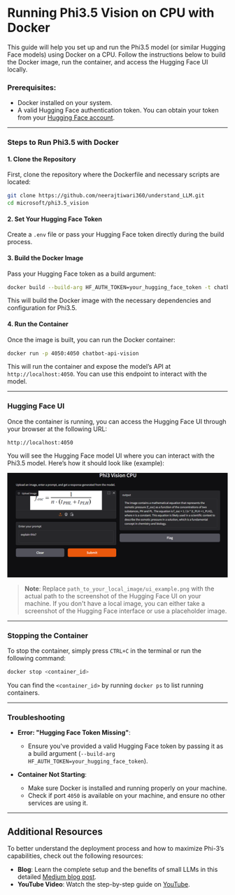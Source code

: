 # Running Phi3.5 Vision on CPU with Docker

This guide will help you set up and run the Phi3.5 model (or similar Hugging Face models) using Docker on a CPU. Follow the instructions below to build the Docker image, run the container, and access the Hugging Face UI locally.

### Prerequisites:
- Docker installed on your system.
- A valid Hugging Face authentication token. You can obtain your token from your [Hugging Face account](https://huggingface.co/settings/tokens).

---

### Steps to Run Phi3.5 with Docker

#### 1. Clone the Repository
First, clone the repository where the Dockerfile and necessary scripts are located:

```bash
git clone https://github.com/neerajtiwari360/understand_LLM.git
cd microsoft/phi3.5_vision
```

#### 2. Set Your Hugging Face Token
Create a `.env` file or pass your Hugging Face token directly during the build process.

#### 3. Build the Docker Image
Pass your Hugging Face token as a build argument:

```bash
docker build --build-arg HF_AUTH_TOKEN=your_hugging_face_token -t chatbot-api-vision .
```

This will build the Docker image with the necessary dependencies and configuration for Phi3.5.

#### 4. Run the Container
Once the image is built, you can run the Docker container:

```bash
docker run -p 4050:4050 chatbot-api-vision
```

This will run the container and expose the model’s API at `http://localhost:4050`. You can use this endpoint to interact with the model.

---

### Hugging Face UI

Once the container is running, you can access the Hugging Face UI through your browser at the following URL:

```
http://localhost:4050
```

You will see the Hugging Face model UI where you can interact with the Phi3.5 model. Here’s how it should look like (example):

![Hugging Face UI](image.png)

> **Note**: Replace `path_to_your_local_image/ui_example.png` with the actual path to the screenshot of the Hugging Face UI on your machine. If you don't have a local image, you can either take a screenshot of the Hugging Face interface or use a placeholder image.

---

### Stopping the Container
To stop the container, simply press `CTRL+C` in the terminal or run the following command:

```bash
docker stop <container_id>
```

You can find the `<container_id>` by running `docker ps` to list running containers.

---

### Troubleshooting

- **Error: "Hugging Face Token Missing"**:
  - Ensure you've provided a valid Hugging Face token by passing it as a build argument (`--build-arg HF_AUTH_TOKEN=your_hugging_face_token`).

- **Container Not Starting**:
  - Make sure Docker is installed and running properly on your machine.
  - Check if port `4050` is available on your machine, and ensure no other services are using it.

---

## Additional Resources

To better understand the deployment process and how to maximize Phi-3’s capabilities, check out the following resources:

- **Blog**: Learn the complete setup and the benefits of small LLMs in this detailed [Medium blog post](https://medium.com/@neeraztiwari/exploring-microsofts-phi-3-5-419304cbc008).
- **YouTube Video**: Watch the step-by-step guide on [YouTube](https://youtu.be/KnMdpNrtViE?si=5d5mdV0Jj5tTk4Oh).
